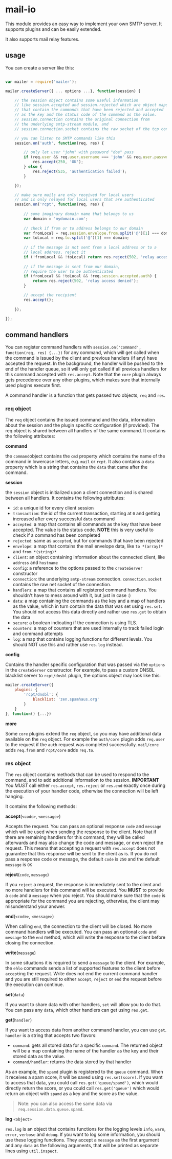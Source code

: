 # mail-io

This module provides an easy way to implement your own SMTP server.
It supports plugins and can be easily extended.

It also supports mail relay features.

## usage

You can create a server like this:

```javascript

var mailer = require('mailer');

mailer.createServer({ ... options ...}, function(session) {

	// the session object contains some useful information
	// like session.accepted and session.rejected which are object maps 
	// that contain the commands that have been rejected and accepted 
	// as the key and the status code of the command as the value.
	// session.connection contains the original connection from
	// the underlying smtp-stream module, and
	// session.connection.socket contains the raw socket of the tcp connection.

	// you can listen to SMTP commands like this
	session.on('auth', function(req, res) {

		// only let user "john" with password "doe" pass
		if (req.user && req.user.username === 'john' && req.user.password === 'doe') {
			res.accept(250, 'OK');
		} else {
			res.reject(535, 'authentication failed');
		}

	});

	// make sure mails are only received for local users
	// and is only relayed for local users that are authenticated
	session.on('rcpt', function(req, res) {
	
		// some imaginary domain name that belongs to us
		var domain = 'mydomain.com';
		
		// check if from or to address belongs to our domain
		var fromLocal = req.session.envelope.from.split('@')[1] === domain;
		var toLocal = req.to.split('@')[1] === domain;
		
		// if the message is not sent from a local address or to a 
		// local address, reject it
		if (!fromLocal && !toLocal) return res.reject(502, 'relay access denied');
		
		// if the message is sent from our domain, 
		// require the user to be authenticated
		if (fromLocal && !toLocal && !req.session.accepted.auth) {
			return res.reject(502, 'relay access denied');
		}

		// accept the recipient
		res.accept();
		
	});

});

```

## command handlers

You can register command handlers with `session.on('command', function(req, res) {...})` for any command, which will get called when the command is issued by the client and previous handlers (if any) have accepted the request.
In the background, the handler will be pushed to the end of the handler queue, so it will only get called if all previous handlers for this command accepted with `res.accept`.
Note that the `core` plugin always gets precedence over any other plugins, which makes sure that internally used plugins execute first.

A command handler is a function that gets passed two objects, `req` and `res`.

### **req** object

The `req` object contains the issued command and the data, information about the session and the plugin specific configuration (if provided). The req object is shared between all handlers of the same command. It contains the following attributes:

**command**

the `command`object contains the `cmd` property which contains the name of the command in lowercase letters, e.g. `mail` or `rcpt`. It also contains a `data` property which is a string that contains the `data` that came after the command.

**session**

the `session` object is initialized upon a client connection and is shared between all handlers. It contains the following attributes:

- `id`: a unique id for every client session
- `transaction`: the id of the current transaction, starting at `0` and getting increased after every successful `data` command
- `accepted`: a map that contains all commands as the key that have been accepted. The value is the status code. **NOTE** this is very useful to check if a command has been completed
- `rejected`: same as `accepted`, but for commands that have been rejected
- `envelope`: a map that contains the mail envelope data, like `to *(array)*` and `from *(string)*`
- `client`: an object containing information about the connected client, like `address` and `hostname`
- `config`: a reference to the options passed to the `createServer` constructor
- `connection`: the underlying `smtp-stream` connection. `connection.socket` contains the raw net socket of the connection.
- `handlers`: a map that contains all registered command handlers. You shouldn't have to mess around with it, but just in case :)
- `data`: a map containing the commands as the key and a map of handlers as the value, which in turn contain the data that was set using `res.set`. You should not access this data directly and rather use `res.get` to obtain the data
- `secure`: a boolean indicating if the connection is using TLS. 
- `counters`: a map of counters that are used internally to track failed login and command attempts
- `log`: a map that contains logging functions for different levels. You should NOT use this and rather use `res.log` instead.

**config**

Contains the handler specific configuration that was passed via the `options` in the `createServer` constructor. 
For example, to pass a custom DNSBL blacklist server to `rcpt/dnsbl` plugin, the options object may look like this:

```javascript
mailer.createServer({
	plugins: {
		'rcpt/dnsbl': {
			blacklist: 'zen.spamhaus.org'
		}
	}
}, function() {...})
```

**more**

Some `core` plugins extend the `req` object, so you may have additional data available on the `req` object. For example the `auth/core` plugin adds `req.user` to the request if the `auth` request was completed successfully. `mail/core` adds `req.from` and `rcpt/core` adds `req.to`.


### **res** object

The `res` object contains methods that can be used to respond to the command, and to add additional information to the session. 
**IMPORTANT** You *MUST* call either `res.accept`, `res.reject` or `res.end` exactly once during the execution of your handler code, otherwise the connection will be left hanging.

It contains the following methods:

**accept**(`<code>`, `<message>`)

Accepts the request. You can pass an optional response `code` and `message` which will be used when sending the response to the client. Note that if there are remaining handlers for this command, they will be called afterwards and may also change the code and message, or even reject the request. This means that accepting a request with `res.accept` does not guarantee that this response will be sent to the client as is.
If you do not pass a response code or message, the default `code` is `250` and the default `message` is `OK` 

**reject**(`code`, `message`)

If you `reject` a request, the response is immediately sent to the client and no more handlers for this command will be executed. You **MUST** to provide a `code` and a `message` when you reject. You should make sure that the `code` is appropriate for the command you are rejecting, otherwise, the client may misunderstand your answer.

**end**(`<code>`, `<message>`)

When calling `end`, the connection to the client will be closed. No more command handlers will be executed. You can pass an optional `code` and `message` to the `end` method, which will write the response to the client before closing the connection.

**write**(`message`)

In some situations it is required to send a `message` to the client. For example, the `ehlo` commands sends a list of supported features to the client before `accept`ing the request. Write does not end the current command handler and you are still required to either `accept`, `reject` or `end` the request before the execution can continue.

**set**(`data`)

If you want to share data with other handlers, `set` will allow you to do that. You can pass any `data`, which other handlers can get using `res.get`.

**get**(`handler`)

If you want to access data from another command handler, you can use `get`. `handler` is a string that accepts two flavors:

- `command`: gets all stored data for a specific `command`. The returned object will be a map containing the name of the handler as the key and their stored data as the value.
- `command/handler`: returns the data stored by that handler

As an example, the `spamd` plugin is registered to the `queue` command. When it receives a spam score, it will be saved using `res.set(score)`. If you want to access that data, you could call `res.get('queue/spamd')`, which would directly return the score, or you could call `res.get('queue')` which would return an object with `spamd` as a key and the score as the value.

> Note: you can also access the same data via `req.session.data.queue.spamd`.

**log** `<object>`

`res.log` is an object that contains functions for the logging levels `info`, `warn`, `error`, `verbose` and `debug`. If you want to log some information, you should use these logging functions. They accept a `message` as the first argument and any `data` as the following arguments, that will be printed as separate lines using `util.inspect`. 

